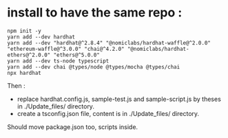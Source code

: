 # install to have the same repo :


```shell
npm init -y
yarn add --dev hardhat
yarn add --dev "hardhat@^2.8.4" "@nomiclabs/hardhat-waffle@^2.0.0" "ethereum-waffle@^3.0.0" "chai@^4.2.0" "@nomiclabs/hardhat-ethers@^2.0.0" "ethers@^5.0.0"
yarn add --dev ts-node typescript
yarn add --dev chai @types/node @types/mocha @types/chai
npx hardhat
```

Then :
- replace hardhat.config.js, sample-test.js and sample-script.js by theses in
./Update_files/ directory.
- create a tsconfig.json file, content is in ./Update_files/ directory.

Should move package.json too, scripts inside.  